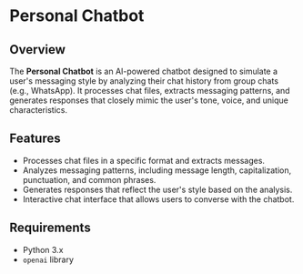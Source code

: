 # Personal Chatbot

## Overview

The **Personal Chatbot** is an AI-powered chatbot designed to simulate a user's messaging style by analyzing their chat history from group chats (e.g., WhatsApp). It processes chat files, extracts messaging patterns, and generates responses that closely mimic the user's tone, voice, and unique characteristics.

## Features

- Processes chat files in a specific format and extracts messages.
- Analyzes messaging patterns, including message length, capitalization, punctuation, and common phrases.
- Generates responses that reflect the user's style based on the analysis.
- Interactive chat interface that allows users to converse with the chatbot.

## Requirements

- Python 3.x
- `openai` library

